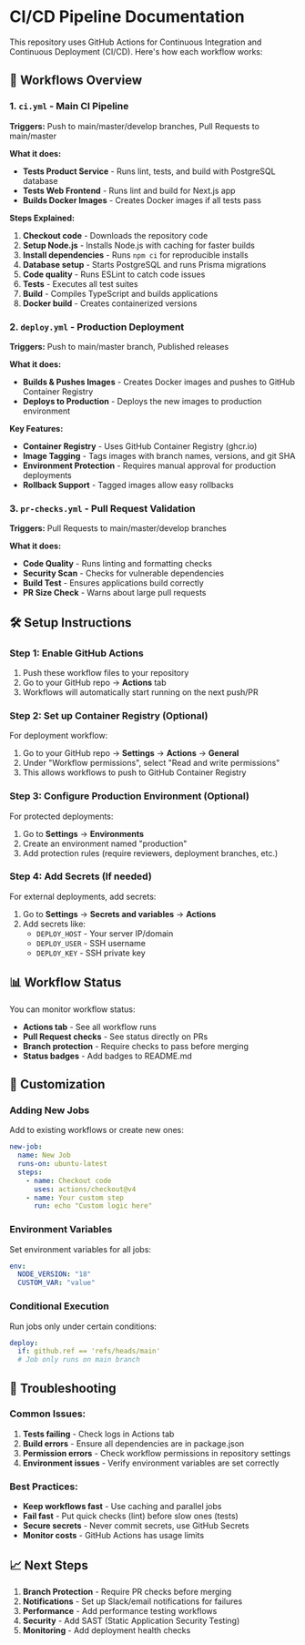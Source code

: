 # CI/CD Pipeline Documentation

This repository uses GitHub Actions for Continuous Integration and Continuous Deployment (CI/CD). Here's how each workflow works:

## 🚀 Workflows Overview

### 1. `ci.yml` - Main CI Pipeline

**Triggers:** Push to main/master/develop branches, Pull Requests to main/master

**What it does:**

- **Tests Product Service** - Runs lint, tests, and build with PostgreSQL database
- **Tests Web Frontend** - Runs lint and build for Next.js app
- **Builds Docker Images** - Creates Docker images if all tests pass

**Steps Explained:**

1. **Checkout code** - Downloads the repository code
2. **Setup Node.js** - Installs Node.js with caching for faster builds
3. **Install dependencies** - Runs `npm ci` for reproducible installs
4. **Database setup** - Starts PostgreSQL and runs Prisma migrations
5. **Code quality** - Runs ESLint to catch code issues
6. **Tests** - Executes all test suites
7. **Build** - Compiles TypeScript and builds applications
8. **Docker build** - Creates containerized versions

### 2. `deploy.yml` - Production Deployment

**Triggers:** Push to main/master branch, Published releases

**What it does:**

- **Builds & Pushes Images** - Creates Docker images and pushes to GitHub Container Registry
- **Deploys to Production** - Deploys the new images to production environment

**Key Features:**

- **Container Registry** - Uses GitHub Container Registry (ghcr.io)
- **Image Tagging** - Tags images with branch names, versions, and git SHA
- **Environment Protection** - Requires manual approval for production deployments
- **Rollback Support** - Tagged images allow easy rollbacks

### 3. `pr-checks.yml` - Pull Request Validation

**Triggers:** Pull Requests to main/master/develop branches

**What it does:**

- **Code Quality** - Runs linting and formatting checks
- **Security Scan** - Checks for vulnerable dependencies
- **Build Test** - Ensures applications build correctly
- **PR Size Check** - Warns about large pull requests

## 🛠 Setup Instructions

### Step 1: Enable GitHub Actions

1. Push these workflow files to your repository
2. Go to your GitHub repo → **Actions** tab
3. Workflows will automatically start running on the next push/PR

### Step 2: Set up Container Registry (Optional)

For deployment workflow:

1. Go to your GitHub repo → **Settings** → **Actions** → **General**
2. Under "Workflow permissions", select "Read and write permissions"
3. This allows workflows to push to GitHub Container Registry

### Step 3: Configure Production Environment (Optional)

For protected deployments:

1. Go to **Settings** → **Environments**
2. Create an environment named "production"
3. Add protection rules (require reviewers, deployment branches, etc.)

### Step 4: Add Secrets (If needed)

For external deployments, add secrets:

1. Go to **Settings** → **Secrets and variables** → **Actions**
2. Add secrets like:
   - `DEPLOY_HOST` - Your server IP/domain
   - `DEPLOY_USER` - SSH username
   - `DEPLOY_KEY` - SSH private key

## 📊 Workflow Status

You can monitor workflow status:

- **Actions tab** - See all workflow runs
- **Pull Request checks** - See status directly on PRs
- **Branch protection** - Require checks to pass before merging
- **Status badges** - Add badges to README.md

## 🔧 Customization

### Adding New Jobs

Add to existing workflows or create new ones:

```yaml
new-job:
  name: New Job
  runs-on: ubuntu-latest
  steps:
    - name: Checkout code
      uses: actions/checkout@v4
    - name: Your custom step
      run: echo "Custom logic here"
```

### Environment Variables

Set environment variables for all jobs:

```yaml
env:
  NODE_VERSION: "18"
  CUSTOM_VAR: "value"
```

### Conditional Execution

Run jobs only under certain conditions:

```yaml
deploy:
  if: github.ref == 'refs/heads/main'
  # Job only runs on main branch
```

## 🚨 Troubleshooting

### Common Issues:

1. **Tests failing** - Check logs in Actions tab
2. **Build errors** - Ensure all dependencies are in package.json
3. **Permission errors** - Check workflow permissions in repository settings
4. **Environment issues** - Verify environment variables are set correctly

### Best Practices:

- **Keep workflows fast** - Use caching and parallel jobs
- **Fail fast** - Put quick checks (lint) before slow ones (tests)
- **Secure secrets** - Never commit secrets, use GitHub Secrets
- **Monitor costs** - GitHub Actions has usage limits

## 📈 Next Steps

1. **Branch Protection** - Require PR checks before merging
2. **Notifications** - Set up Slack/email notifications for failures
3. **Performance** - Add performance testing workflows
4. **Security** - Add SAST (Static Application Security Testing)
5. **Monitoring** - Add deployment health checks
